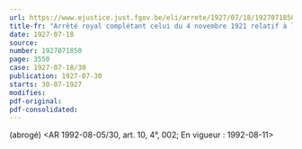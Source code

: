 ```yaml
---
url: https://www.ejustice.just.fgov.be/eli/arrete/1927/07/18/1927071850/justel
title-fr: "Arrêté royal complétant celui du 4 novembre 1921 relatif à la dépossession involontaire des titres au porteur de la Dette publique directe et indirecte et des titres qui leur sont assimilés. Voir modification(s)"
date: 1927-07-18
source:
number: 1927071850
page: 3550
case: 1927-07-18/30
publication: 1927-07-30
starts: 30-07-1927
modifies:
pdf-original:
pdf-consolidated:
---
```


(abrogé) <AR 1992-08-05/30, art. 10, 4°, 002;  En vigueur :  1992-08-11>
